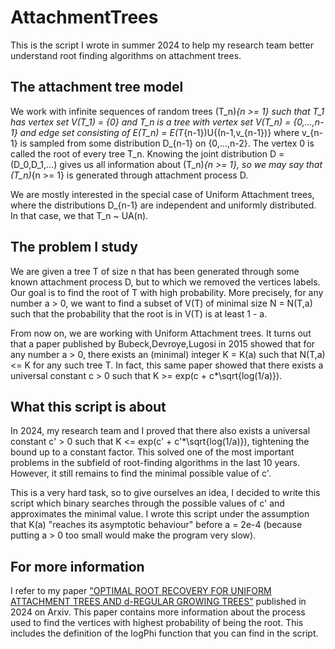 # AttachmentTrees
This is the script I wrote in summer 2024 to help my research team better understand root finding algorithms on attachment trees.

## The attachment tree model
We work with infinite sequences of random trees (T_n)_{n >= 1} such that T_1 has vertex set V(T_1) = {0} and T_n is a tree with vertex set V(T_n) = {0,...,n-1} and edge set consisting of E(T_n) = E(T_{n-1})U{(n-1,v_{n-1})} where v_{n-1} is sampled from some distribution D_{n-1} on {0,...,n-2}. The vertex 0 is called the root of every tree T_n. Knowing the joint distribution D = (D_0,D_1,...) gives us all information about (T_n)_{n >= 1}, so we may say that (T_n)_{n >= 1} is generated through attachment process D.

We are mostly interested in the special case of Uniform Attachment trees, where the distributions D_{n-1} are independent and uniformly distributed. In that case, we that T_n ~ UA(n).

## The problem I study
We are given a tree T of size n that has been generated through some known attachment process D, but to which we removed the vertices labels. Our goal is to find the root of T with high probability. More precisely, for any number a > 0, we want to find a subset of V(T) of minimal size N = N(T,a) such that the probability that the root is in V(T) is at least 1 - a.

From now on, we are working with Uniform Attachment trees. It turns out that a paper published by Bubeck,Devroye,Lugosi in 2015 showed that for any number a > 0, there exists an (minimal) integer K = K(a) such that N(T,a) <= K for any such tree T. In fact, this same paper showed that there exists a universal constant c > 0 such that K >= exp(c + c*\sqrt{log(1/a)}). 

## What this script is about

In 2024, my research team and I proved that there also exists a universal constant c' > 0 such that K <= exp(c' + c'*\sqrt{log(1/a)}), tightening the bound up to a constant factor. This solved one of the most important problems in the subfield of root-finding algorithms in the last 10 years. However, it still remains to find the minimal possible value of c'.

This is a very hard task, so to give ourselves an idea, I decided to write this script which binary searches through the possible values of c' and approximates the minimal value. I wrote this script under the assumption that K(a) "reaches its asymptotic behaviour" before a = 2e-4 (because putting a > 0 too small would make the program very slow).

## For more information

I refer to my paper ["OPTIMAL ROOT RECOVERY FOR UNIFORM ATTACHMENT TREES AND d-REGULAR GROWING TREES"](https://arxiv.org/abs/2411.18614) published in 2024 on Arxiv. This paper contains more information about the process used to find the vertices with highest probability of being the root. This includes the definition of the logPhi function that you can find in the script.
